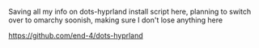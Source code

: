 Saving all my info on dots-hyprland install script here, planning to switch over to omarchy soonish, making sure I don't lose anything here

https://github.com/end-4/dots-hyprland
